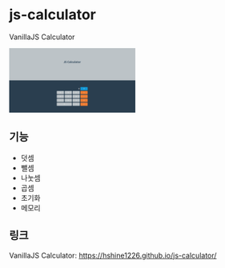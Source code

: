 # js-calculator

VanillaJS Calculator

<img src="header.png" width="50%" height="50%">

## 기능

- 덧셈
- 뺄셈
- 나눗셈
- 곱셈
- 초기화
- 메모리

## 링크

VanillaJS Calculator: <https://hshine1226.github.io/js-calculator/>
